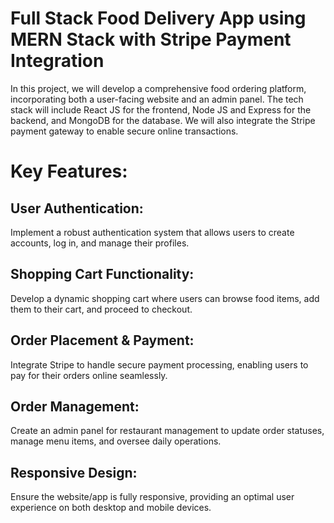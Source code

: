 # Full Stack Food Delivery App using MERN Stack with Stripe Payment Integration

In this project, we will develop a comprehensive food ordering platform, incorporating both a user-facing website and an admin panel. The tech stack will include React JS for the frontend, Node JS and Express for the backend, and MongoDB for the database. We will also integrate the Stripe payment gateway to enable secure online transactions.

# Key Features:

## User Authentication:

Implement a robust authentication system that allows users to create accounts, log in, and manage their profiles.
## Shopping Cart Functionality:

Develop a dynamic shopping cart where users can browse food items, add them to their cart, and proceed to checkout.
## Order Placement & Payment:

Integrate Stripe to handle secure payment processing, enabling users to pay for their orders online seamlessly.
## Order Management:

Create an admin panel for restaurant management to update order statuses, manage menu items, and oversee daily operations.
## Responsive Design:

Ensure the website/app is fully responsive, providing an optimal user experience on both desktop and mobile devices.
